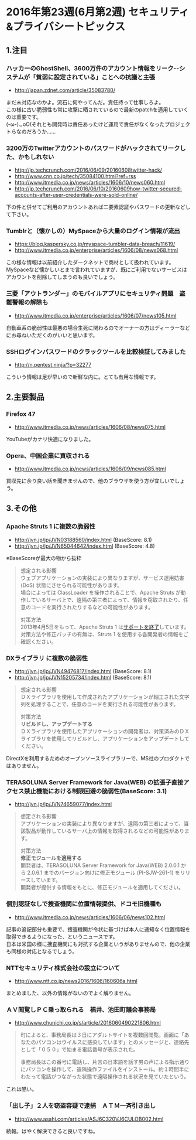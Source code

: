 2016年第23週(6月第2週) セキュリティ&プライバシートピックス
===

1.注目
---

### ハッカーのGhostShell、3600万件のアカウント情報をリーク--システムが「貧弱に設定されている」ことへの抗議と主張

+ <http://japan.zdnet.com/article/35083780/>

まだ未対応なのかよ。流石に何やってんだ。責任持って仕事しろよ。  
この様に古い脆弱性も常に攻撃に晒されているので最新のpatchを適用していくのは重要です。  
(-ω-).｡oO(それとも開発時は責任あったけど運用で責任がなくなったプロジェクトらなのだろうか……

### 3200万のTwitterアカウントのパスワードがハックされてリークした、かもしれない

+ <http://jp.techcrunch.com/2016/06/09/20160608twitter-hack/>
+ <http://www.cnn.co.jp/tech/35084100.html?ref=rss>
+ <http://www.itmedia.co.jp/news/articles/1606/10/news060.html>
+ <http://jp.techcrunch.com/2016/06/10/20160609how-twitter-secured-accounts-after-user-credentials-were-sold-online/>

下の件と併せてご利用のアカウントあれば二要素認証やパスワードの更新などして下さい。

### Tumblrと（懐かしの）MySpaceから大量のログイン情報が流出

+ <https://blog.kaspersky.co.jp/myspace-tumbler-data-breach/11619/>
+ <http://www.itmedia.co.jp/enterprise/articles/1606/08/news068.html>

この様な情報は以前紹介したダークネットで商材として扱われています。  
MySpaceなど懐かしいとまで言われていますが、既にご利用でないサービスはアカウントを削除してしまうのも良いでしょう。

### 三菱「アウトランダー」のモバイルアプリにセキュリティ問題　盗難警報の解除も

+ <http://www.itmedia.co.jp/enterprise/articles/1606/07/news105.html>

自動車系の脆弱性は最悪の場合生死に関わるのでオーナーの方はディーラーなどにお尋ねいただくのがいいと思います。

### SSHログインパスワードのクラックツールを比較検証してみました

+ <http://n.pentest.ninja/?p=32277>

こういう情報は足が早いので新鮮な内に。とても有用な情報です。

2.主要製品
---

### Firefox 47

+ <http://www.itmedia.co.jp/news/articles/1606/08/news075.html>

YouTubeがカナリ快適になりました。

### Opera、中国企業に買収される

+ <http://www.itmedia.co.jp/news/articles/1606/09/news085.html>

買収先に余り良い話を聞きませんので、他のブラウザを使う方が宜しいでしょう。

3.その他
---

### Apache Struts 1 に複数の脆弱性

+ <http://jvn.jp/jp/JVN03188560/index.html> (BaseScore: 8.1)
+ <http://jvn.jp/jp/JVN65044642/index.html> (BaseScore: 4.8)

※BaseScoreが最大の物から抜粋  
> 想定される影響  
> ウェブアプリケーションの実装により異なりますが、サービス運用妨害 (DoS) 状態にさせられる可能性があります。  
> 場合によっては ClassLoader を操作されることで、Apache Struts が動作しているサーバ上で、遠隔の第三者によって、情報を窃取されたり、任意のコードを実行されたりするなどの可能性があります。  
>   
> 対策方法  
> 2013年4月5日をもって、Apache Struts 1 は[サポートを終了](https://struts.apache.org/struts1eol-announcement.html)しています。  
> 対策方法や修正パッチの有無は、Struts 1 を使用する各開発者の情報をご確認ください。

### DXライブラリ に複数の脆弱性

+ <http://jvn.jp/jp/JVN49476817/index.html> (BaseScore: 8.1)
+ <http://jvn.jp/jp/JVN15205734/index.html> (BaseScore: 8.1)
  
> 想定される影響  
> ＤＸライブラリを使用して作成されたアプリケーションが細工された文字列を処理することで、任意のコードを実行される可能性があります。  
>   
> 対策方法  
> **リビルドし、アップデートする**  
> ＤＸライブラリを使用したアプリケーションの開発者は、対策済みのＤＸライブラリを使用してリビルドし、アプリケーションをアップデートしてください。  

DirectXを利用するためのオープンソースライブラリーで、MS社のプロダクトではありません。

### TERASOLUNA Server Framework for Java(WEB) の拡張子直接アクセス禁止機能における制限回避の脆弱性(BaseScore: 3.1)

+ <http://jvn.jp/jp/JVN74659077/index.html>
  
> 想定される影響  
> アプリケーションの実装により異なりますが、遠隔の第三者によって、当該製品が動作しているサーバ上の情報を取得されるなどの可能性があります。  
>   
> 対策方法  
> **修正モジュールを適用する**  
> 開発者は、TERASOLUNA Server Framework for Java(WEB) 2.0.0.1 から 2.0.6.1 までのバージョン向けに修正モジュール (PI-SJW-261-1) をリリースしています。  
> 開発者が提供する情報をもとに、修正モジュールを適用してください。  

### 個別認証なしで捜査機関に位置情報提供、ドコモ旧機種も

+ <http://www.itmedia.co.jp/news/articles/1606/06/news102.html>

記事の追記部分も重要で、捜査機関が令状に基づけば本人に通知なく位置情報を取得できるようになった、というニュースです。  
日本は米国の様に捜査機関にも対抗する企業というがありませんので、他の企業も同様の対応となるでしょう。

### NTTセキュリティ株式会社の設立について

+ <http://www.ntt.co.jp/news2016/1606/160606a.html>

まとめました、以外の情報がないのでよく解りません。

### ＡＶ閲覧しＰＣ乗っ取られる　福井、池田町議会事務局

+ <http://www.chunichi.co.jp/s/article/2016060490221806.html>
  
> 町によると、事務局長は３日にアダルトサイトを複数回閲覧。画面に「あなたのパソコンはウイルスに感染しています」とのメッセージと、連絡先として「０５０」で始まる電話番号が表示された。  
>   
> 事務局長はこの番号に電話し、片言の日本語を話す男の声による指示通りにパソコンを操作して、遠隔操作ファイルをインストール。約１時間半にわたって電話がつながった状態で遠隔操作される状況を見ていたという。  

これは酷い。

### 「出し子」２人を窃盗容疑で逮捕　ＡＴＭ一斉引き出し

+ <http://www.asahi.com/articles/ASJ6C320VJ6CULOB002.html>

続報。はやく解決できると良いですね。
